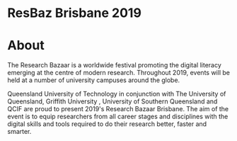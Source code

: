 # ResBaz Brisbane 2019

# About

The Research Bazaar is a worldwide festival promoting the digital literacy emerging at the centre of modern research. Throughout 2019, events will be held at a number of university campuses around the globe.

Queensland University of Technology in conjunction with The University of Queensland, Griffith University , University of Southern Queensland and QCIF are proud to present 2019's Research Bazaar Brisbane. The aim of the event is to equip researchers from all career stages and disciplines with the digital skills and tools required to do their research better, faster and smarter.

